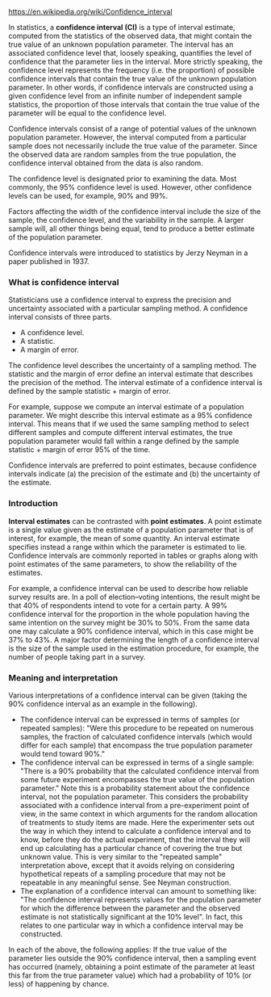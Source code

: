 https://en.wikipedia.org/wiki/Confidence_interval  

In statistics, a __confidence interval (CI)__ is a type of interval estimate, computed from the statistics of the observed data, that might contain the true value of an unknown population parameter. The interval has an associated confidence level that, loosely speaking, quantifies the level of confidence that the parameter lies in the interval. More strictly speaking, the confidence level represents the frequency (i.e. the proportion) of possible confidence intervals that contain the true value of the unknown population parameter. In other words, if confidence intervals are constructed using a given confidence level from an infinite number of independent sample statistics, the proportion of those intervals that contain the true value of the parameter will be equal to the confidence level.

Confidence intervals consist of a range of potential values of the unknown population parameter. However, the interval computed from a particular sample does not necessarily include the true value of the parameter. Since the observed data are random samples from the true population, the confidence interval obtained from the data is also random.

The confidence level is designated prior to examining the data. Most commonly, the 95% confidence level is used. However, other confidence levels can be used, for example, 90% and 99%.

Factors affecting the width of the confidence interval include the size of the sample, the confidence level, and the variability in the sample. A larger sample will, all other things being equal, tend to produce a better estimate of the population parameter.

Confidence intervals were introduced to statistics by Jerzy Neyman in a paper published in 1937.

### What is confidence interval 

Statisticians use a confidence interval to express the precision and uncertainty associated with a particular sampling method. A confidence interval consists of three parts.

* A confidence level.
* A statistic.
* A margin of error.

The confidence level describes the uncertainty of a sampling method. The statistic and the margin of error define an interval estimate that describes the precision of the method. The interval estimate of a confidence interval is defined by the sample statistic + margin of error.

For example, suppose we compute an interval estimate of a population parameter. We might describe this interval estimate as a 95% confidence interval. This means that if we used the same sampling method to select different samples and compute different interval estimates, the true population parameter would fall within a range defined by the sample statistic + margin of error 95% of the time.

Confidence intervals are preferred to point estimates, because confidence intervals indicate (a) the precision of the estimate and (b) the uncertainty of the estimate.

### Introduction

__Interval estimates__ can be contrasted with __point estimates__. A point estimate is a single value given as the estimate of a population parameter that is of interest, for example, the mean of some quantity. An interval estimate specifies instead a range within which the parameter is estimated to lie. Confidence intervals are commonly reported in tables or graphs along with point estimates of the same parameters, to show the reliability of the estimates.

For example, a confidence interval can be used to describe how reliable survey results are. In a poll of election–voting intentions, the result might be that 40% of respondents intend to vote for a certain party. A 99% confidence interval for the proportion in the whole population having the same intention on the survey might be 30% to 50%. From the same data one may calculate a 90% confidence interval, which in this case might be 37% to 43%. A major factor determining the length of a confidence interval is the size of the sample used in the estimation procedure, for example, the number of people taking part in a survey.

### Meaning and interpretation

Various interpretations of a confidence interval can be given (taking the 90% confidence interval as an example in the following).

* The confidence interval can be expressed in terms of samples (or repeated samples): "Were this procedure to be repeated on numerous samples, the fraction of calculated confidence intervals (which would differ for each sample) that encompass the true population parameter would tend toward 90%."  
* The confidence interval can be expressed in terms of a single sample: "There is a 90% probability that the calculated confidence interval from some future experiment encompasses the true value of the population parameter." Note this is a probability statement about the confidence interval, not the population parameter. This considers the probability associated with a confidence interval from a pre-experiment point of view, in the same context in which arguments for the random allocation of treatments to study items are made. Here the experimenter sets out the way in which they intend to calculate a confidence interval and to know, before they do the actual experiment, that the interval they will end up calculating has a particular chance of covering the true but unknown value. This is very similar to the "repeated sample" interpretation above, except that it avoids relying on considering hypothetical repeats of a sampling procedure that may not be repeatable in any meaningful sense. See Neyman construction.  
* The explanation of a confidence interval can amount to something like: "The confidence interval represents values for the population parameter for which the difference between the parameter and the observed estimate is not statistically significant at the 10% level". In fact, this relates to one particular way in which a confidence interval may be constructed.  

In each of the above, the following applies: If the true value of the parameter lies outside the 90% confidence interval, then a sampling event has occurred (namely, obtaining a point estimate of the parameter at least this far from the true parameter value) which had a probability of 10% (or less) of happening by chance.

